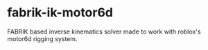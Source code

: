 # fabrik-ik-motor6d

FABRIK based inverse kinematics solver made to work with roblox's motor6d rigging system.

